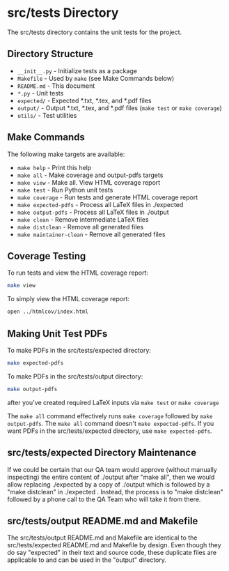 # src/tests Directory

The src/tests directory contains the unit tests for the project.

## Directory Structure

- `__init__.py` - Initialize tests as a package
- `Makefile` - Used by `make` (see Make Commands below)
- `README.md` - This document
- `*.py` - Unit tests
- `expected/` - Expected *.txt, *.tex, and *.pdf files
- `output/` - Output *.txt, *.tex, and *.pdf files (`make test` or `make coverage`)
- `utils/` - Test utilities

## Make Commands

The following make targets are available:

- `make help`              - Print this help
- `make all`               - Make coverage and output-pdfs targets
- `make view`              - Make all. View HTML coverage report
- `make test`              - Run Python unit tests
- `make coverage`          - Run tests and generate HTML coverage report
- `make expected-pdfs`     - Process all LaTeX files in ./expected
- `make output-pdfs`       - Process all LaTeX files in ./output
- `make clean`             - Remove intermediate LaTeX files
- `make distclean`         - Remove all generated files
- `make maintainer-clean`  - Remove all generated files

## Coverage Testing

To run tests and view the HTML coverage report:
```bash
make view
```

To simply view the HTML coverage report:
```bash
open ../htmlcov/index.html
```

## Making Unit Test PDFs

To make PDFs in the src/tests/expected directory:
```bash
make expected-pdfs
```

To make PDFs in the src/tests/output directory:
```bash
make output-pdfs
```
after you've created required LaTeX inputs via `make test`
or `make coverage`

The `make all` command effectively runs `make coverage`
followed by `make output-pdfs`.  The `make all` command
doesn't `make expected-pdfs`.  If you want PDFs in the
src/tests/expected directory, use `make expected-pdfs`.

## src/tests/expected Directory Maintenance

If we could be certain that our QA team would approve (without
manually inspecting) the entire content of ./output after
"make all", then we would allow replacing ./expected by a copy
of ./output which is followed by a "make distclean" in
./expected .  Instead, the process is to "make distclean"
followed by a phone call to the QA Team who will take it from
there.

## src/tests/output README.md and Makefile

The src/tests/output README.md and Makefile are identical to
the src/tests/expected README.md and Makefile by design.
Even though they do say "expected" in their text and source
code, these duplicate files are applicable to and can be used
in the "output" directory.
